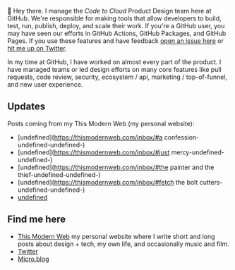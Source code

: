 👋 Hey there. I manage the _Code to Cloud_ Product Design team here at GitHub. We're responsible for making tools that allow developers to build, test, run, publish, deploy, and scale their work. If you're a GitHub user, you may have seen our efforts in GitHub Actions, GitHub Packages, and GitHub Pages. If you use these features and have feedback [open an issue here](https://github.com/pmarsceill/pmarsceill/issues/new) or [hit me up on Twitter](https://twitter.com/pmarsceill).

In my time at GitHub, I have worked on almost every part of the product. I have managed teams or led design efforts on many core features like pull requests, code review, security, ecosystem / api, marketing / top-of-funnel, and new user experience.

## Updates

Posts coming from my This Modern Web (my personal website):

<!--START_SECTION:feed-->
* [undefined](https://thismodernweb.com/inbox/#a confession-undefined-undefined-)
* [undefined](https://thismodernweb.com/inbox/#just mercy-undefined-undefined-)
* [undefined](https://thismodernweb.com/inbox/#the painter and the thief-undefined-undefined-)
* [undefined](https://thismodernweb.com/inbox/#fetch the bolt cutters-undefined-undefined-)
* [undefined](https://thismodernweb.com/2020/05/18/2281/)
<!--END_SECTION:feed-->


## Find me here

- [This Modern Web](https://thismodernweb.com) my personal website where I write short and long posts about design + tech, my own life, and occasionally music and film.
- [Twitter](https://twitter.com/pmarsceill)
- [Micro.blog](https://micro.blog/pmarsceill)
